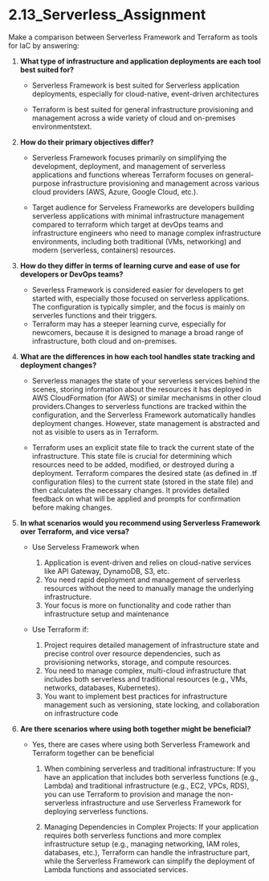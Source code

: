 # 2.13_Serverless_Assignment

Make a comparison between Serverless Framework and Terraform as tools for IaC by answering:

1. **What type of infrastructure and application deployments are each tool best suited for?**
    - Serverless Framework is best suited for Serverless application deployments, especially for cloud-native, event-driven architectures

    - Terraform is best suited for general infrastructure provisioning and management across a wide variety of cloud and on-premises environmentstext.

2. **How do their primary objectives differ?**
    - Serverless Framework focuses primarily on simplifying the development, deployment, and management of serverless applications and functions whereas Terraform focuses on general-purpose infrastructure provisioning and management across various cloud providers (AWS, Azure, Google Cloud, etc.).

    - Target audience for Serveless Frameworks are developers building serverless applications with minimal infrastructure management compared to terraform which target at devOps teams and infrastructure engineers who need to manage complex infrastructure environments, including both traditional (VMs, networking) and modern (serverless, containers) resources. 

3. **How do they differ in terms of learning curve and ease of use for developers or DevOps teams?**
    - Severless Framework is considered easier for developers to get started with, especially those focused on serverless applications. The configuration is typically simpler, and the focus is mainly on serverles functions and their triggers. 
    - Terraform may has a steeper learning curve, especially for newcomers, because it is designed to manage a broad range of infrastructure, both cloud and on-premises.


4. **What are the differences in how each tool handles state tracking and deployment changes?**
    - Serverless manages the state of your serverless services behind the scenes, storing information about the resources it has deployed in AWS CloudFormation (for AWS) or similar mechanisms in other cloud providers.Changes to serverless functions are tracked within the configuration, and the Serverless Framework automatically handles deployment changes. However, state management is abstracted and not as visible to users as in Terraform.

    - Terraform uses an explicit state file to track the current state of the infrastructure. This state file is crucial for determining which resources need to be added, modified, or destroyed during a deployment. Terraform compares the desired state (as defined in .tf configuration files) to the current state (stored in the state file) and then calculates the necessary changes. It provides detailed feedback on what will be applied and prompts for confirmation before making changes.


5. **In what scenarios would you recommend using Serverless Framework over Terraform, and vice versa?**
    - Use Serveless Framework when 

        1. Application is event-driven and relies on cloud-native services like API Gateway, DynamoDB, S3, etc.
        2. You need rapid deployment and management of serverless resources without the need to manually manage the underlying infrastructure.
        3. Your focus is more on functionality and code rather than infrastructure setup and maintenance

    - Use Terraform if:

        1. Project requires detailed management of infrastructure state and precise control over resource dependencies, such as provisioning networks, storage, and compute resources.
        2. You need to manage complex, multi-cloud infrastructure that includes both serverless and traditional resources (e.g., VMs, networks, databases, Kubernetes).
        3. You want to implement best practices for infrastructure management such as versioning, state locking, and collaboration on infrastructure code

6. **Are there scenarios where using both together might be beneficial?**
    - Yes, there are cases where using both Serverless Framework and Terraform together can be beneficial

        1. When combining serverless and traditional infrastructure:
        If you have an application that includes both serverless functions (e.g., Lambda) and traditional infrastructure (e.g., EC2, VPCs, RDS), you can use Terraform to provision and manage the non-serverless infrastructure and use Serverless Framework for deploying serverless functions.
        
        2. Managing Dependencies in Complex Projects:
        If your application requires both serverless functions and more complex infrastructure setup (e.g., managing networking, IAM roles, databases, etc.), Terraform can handle the infrastructure part, while the Serverless Framework can simplify the deployment of Lambda functions and associated services.
        
    
















